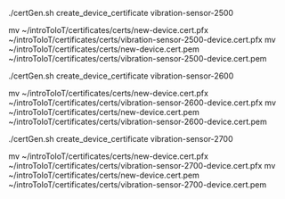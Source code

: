 ./certGen.sh create_device_certificate vibration-sensor-2500

mv ~/introToIoT/certificates/certs/new-device.cert.pfx ~/introToIoT/certificates/certs/vibration-sensor-2500-device.cert.pfx
mv ~/introToIoT/certificates/certs/new-device.cert.pem ~/introToIoT/certificates/certs/vibration-sensor-2500-device.cert.pem

./certGen.sh create_device_certificate vibration-sensor-2600

mv ~/introToIoT/certificates/certs/new-device.cert.pfx ~/introToIoT/certificates/certs/vibration-sensor-2600-device.cert.pfx
mv ~/introToIoT/certificates/certs/new-device.cert.pem ~/introToIoT/certificates/certs/vibration-sensor-2600-device.cert.pem

./certGen.sh create_device_certificate vibration-sensor-2700

mv ~/introToIoT/certificates/certs/new-device.cert.pfx ~/introToIoT/certificates/certs/vibration-sensor-2700-device.cert.pfx
mv ~/introToIoT/certificates/certs/new-device.cert.pem ~/introToIoT/certificates/certs/vibration-sensor-2700-device.cert.pem